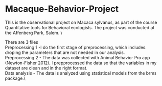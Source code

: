 # Macaque-Behavior-Project
This is the observational project on Macaca sylvanus, as part of the course Quantitative tools for Behavioral ecologists. The project was conducted at the Affenberg Park, Salem. \


There are 3 files \
Preprocessing 1  -I do the first stage of preprocessing, which includes droping the parameters that are not needed in our analysis.\
Preprocessing 2 - The data was collected with Animal Behavior Pro app (Newton-Fisher 2012). I prepprocessed the data so that the variables in my dataset are clean and in the right format.\
Data analysis - The data is analyzed using statistical models from the brms package.\
